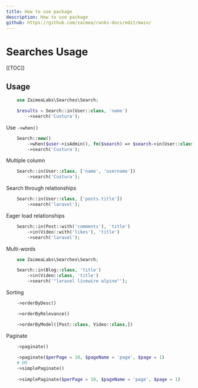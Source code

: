 ```yaml
---
title: How to use package
description: How to use package
github: https://github.com/zaimea/ranks-docs/edit/main/
---
```


# Searches Usage

[[TOC]]

## Usage

```php
    use ZaimeaLabs\Searches\Search;

    $results = Search::in(User::class, 'name')
        ->search('Custura');
```

Use `->when()`
```php
    Search::new()
        ->when($user->isAdmin(), fn($search) => $search->in(User::class, 'name'))
        ->search('Custura');
```

Multiple column
```php
    Search::in(User::class, ['name', 'username'])
        ->search('Custura');
```

Search through relationships
```php
    Search::in(User::class, ['posts.title'])
        ->search('laravel');
```

Eager load relationships
```php
    Search::in(Post::with('comments'), 'title')
        ->in(Video::with('likes'), 'title')
        ->search('laravel');
```

Multi-words 
```php 
    use ZaimeaLabs\Searches\Search;

    Search::in(Blog::class, 'title')
        ->in(Video::class, 'title')
        ->search('"laravel livewire alpine"');
```

Sorting
```php
    ->orderByDesc()
```
```php
    ->orderByRelevance()
```
```php
    ->orderByModel([Post::class, Video::class,])
```

Paginate
```php
    ->paginate()
    
    ->paginate($perPage = 10, $pageName = 'page', $page = 1)
    # OR
    ->simplePaginate()
    
    ->simplePaginate($perPage = 10, $pageName = 'page', $page = 1)
```